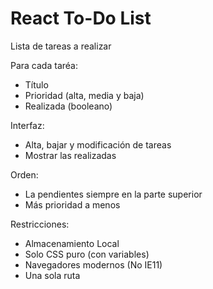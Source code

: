 # React To-Do List

Lista de tareas a realizar

Para cada taréa:

- Título
- Prioridad (alta, media y baja)
- Realizada (booleano)

Interfaz:

- Alta, bajar y modificación de tareas
- Mostrar las realizadas

Orden:

- La pendientes siempre en la parte superior
- Más prioridad a menos

Restricciones:

- Almacenamiento Local
- Solo CSS puro (con variables)
- Navegadores modernos (No IE11)
- Una sola ruta
